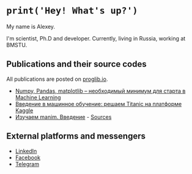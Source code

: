 # `print('Hey! What's up?')`
My name is Alexey.

I'm scientist, Ph.D and developer. Currently, living in Russia, working at BMSTU. 

## Publications and their source codes
All publications are posted on [proglib.io](proglib.io).
* [Numpy, Pandas, matplotlib – необходимый минимум для старта в Machine Learning](https://proglib.io/p/numpy-pandas-matplotlib-neobhodimyy-minimum-dlya-starta-v-machine-learning-2021-06-18)
* [Введение в машинное обучение: решаем Titanic на платформе Kaggle](https://proglib.io/p/vvedenie-v-mashinnoe-obuchenie-reshaem-titanic-na-platforme-kaggle-2021-08-17)
* [Изучаем manim. Введение](https://proglib.io/p/izuchaem-manim-chast-1-osnovnye-svedeniya-o-biblioteke-dlya-novichkov-2021-11-15) - [Sources](https://github.com/milssky/manim)

## External platforms and messengers
* [LinkedIn](https://www.linkedin.com/in/alexey-potapov/)
* [Facebook](https://www.facebook.com/milssky/)
* [Telegram](https://t.me/milssky/)

<!--
**milssky/milssky** is a ✨ _special_ ✨ repository because its `README.md` (this file) appears on your GitHub profile.

Here are some ideas to get you started:

- 🔭 I’m currently working on ...
- 🌱 I’m currently learning ...
- 👯 I’m looking to collaborate on ...
- 🤔 I’m looking for help with ...
- 💬 Ask me about ...
- 📫 How to reach me: ...
- 😄 Pronouns: ...
- ⚡ Fun fact: ...
-->

